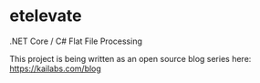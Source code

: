 # etelevate
.NET Core / C# Flat File Processing

This project is being written as an open source blog series here: https://kailabs.com/blog
